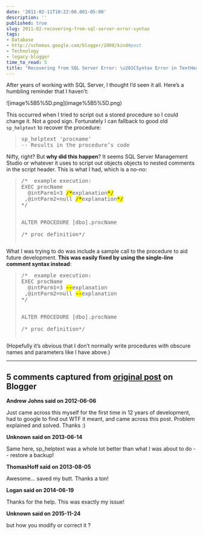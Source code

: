 ```yaml
---
date: '2011-02-11T10:22:00.001-05:00'
description: ''
published: true
slug: 2011-02-recovering-from-sql-server-error-syntax
tags:
- Database
- http://schemas.google.com/blogger/2008/kind#post
- Technology
- legacy-blogger
time_to_read: 5
title: "Recovering from SQL Server Error: \u201CSyntax Error in TextHeader\u201D"
---
```


<p>After years of working with SQL Server, I thought I’d seen it all. Here’s a humbling reminder that I haven’t:</p>
<p>![image%5B5%5D.png](image%5B5%5D.png)</p>
<p>This occurred when I tried to script out a stored procedure so I could change it. Not a good sign. Fortunately I can fallback to good old <code>sp_helptext</code> to recover the procedure:</p>
<blockquote>   <pre class="csharpcode">sp_helptext <span class="str">'procname'</span>
-- Results in the procedure’s code</pre>
</blockquote>

<p>Nifty, right? But <strong>why did this happen</strong>? It seems SQL Server Management Studio or whatever it uses to script out objects objects to nested comments in the script header. This is what I had, which is a no-no:</p>

<blockquote>
  <pre class="csharpcode"><span class="rem">/*  example execution:</span>
<span class="rem">EXEC procName</span>
<span class="rem">  @intParm1=3 <strong><font style="background-color: #ffff00;">/*</font></strong>explanation<strong><font style="background-color: #ffff00;">*/</font></strong></span>  
<span class="rem"> ,@intParm2=null <strong><font style="background-color: #ffff00;">/*</font></strong>explanation<strong><font style="background-color: #ffff00;">*/</font></strong></span>  
<span class="rem">*/</span>

ALTER PROCEDURE [dbo].procName  
<span class="rem">/* proc definition*/</span></pre>
</blockquote>

<p>What I was trying to do was include a sample call to the procedure to aid future development.<strong> This was easily fixed by using the single-line comment syntax instead</strong>:</p>

<blockquote>
  <pre class="csharpcode"><span class="rem">/*  example execution:</span>
<span class="rem">EXEC procName</span>
<span class="rem">  @intParm1=3 <strong><font style="background-color: #ffff00;">--</font></strong>explanation</span>  
<span class="rem"> ,@intParm2=null <strong><font style="background-color: #ffff00;">--</font></strong>explanation</span>  
<span class="rem">*/</span>

ALTER PROCEDURE [dbo].procName  
<span class="rem">/* proc definition*/</span></pre>
</blockquote>

<p>(Hopefully it’s obvious that I don’t normally write procedures with obscure names and parameters like I have above.)</p>

---

## 5 comments captured from [original post](https://blog.wassupy.com/2011/02/recovering-from-sql-server-error-syntax.html) on Blogger

**Andrew Johns said on 2012-06-06**

Just came across this myself for the first time in 12 years of development, had to google to find out WTF it meant, and came across this post.  Problem explained and solved.  Thanks :)

**Unknown said on 2013-06-14**

Same here, sp_helptext was a whole lot better than what I was about to do -- restore a backup!

**ThomasHoff said on 2013-08-05**

Awesome... saved my butt.  Thanks a ton!

**Logan said on 2014-06-19**

Thanks for the help. This was exactly my issue!

**Unknown said on 2015-11-24**

but how you modify or correct it ?

